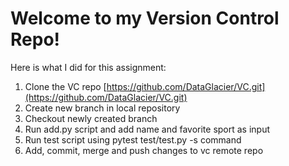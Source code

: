# Welcome to my Version Control Repo!

Here is what I did for this assignment:

1. Clone the VC repo [https://github.com/DataGlacier/VC.git](https://github.com/DataGlacier/VC.git)
2. Create new branch in local repository
3. Checkout newly created branch
4. Run add.py script and add name and favorite sport as input
5. Run test script using pytest test/test.py -s command
6. Add, commit, merge and push changes to vc remote repo



